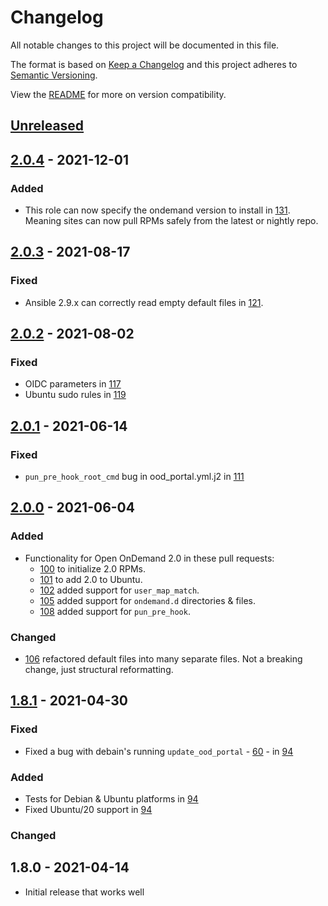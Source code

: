 # Changelog

All notable changes to this project will be documented in this file.

The format is based on [Keep a Changelog](http://keepachangelog.com/en/1.0.0/)
and this project adheres to [Semantic Versioning](http://semver.org/spec/v2.0.0.html).

View the [README](README#version-compatibility) for more on version compatibility.

## [Unreleased]

## [2.0.4] - 2021-12-01

### Added

- This role can now specify the ondemand version to install in [131](https://github.com/OSC/ood-ansible/pull/131).  
  Meaning sites can now pull RPMs safely from the latest or nightly repo.

## [2.0.3] - 2021-08-17

### Fixed

- Ansible 2.9.x can correctly read empty default files in [121](https://github.com/OSC/ood-ansible/pull/121).

## [2.0.2] - 2021-08-02

### Fixed

- OIDC parameters in [117](https://github.com/OSC/ood-ansible/pull/117)
- Ubuntu sudo rules in [119](https://github.com/OSC/ood-ansible/pull/119)

## [2.0.1] - 2021-06-14

### Fixed

- `pun_pre_hook_root_cmd` bug in ood_portal.yml.j2 in [111](https://github.com/OSC/ood-ansible/pull/111)

## [2.0.0] - 2021-06-04

### Added

- Functionality for Open OnDemand 2.0 in these pull requests:
  - [100](https://github.com/OSC/ood-ansible/pull/100) to initialize 2.0 RPMs.
  - [101](https://github.com/OSC/ood-ansible/pull/101) to add 2.0 to Ubuntu.
  - [102](https://github.com/OSC/ood-ansible/pull/102) added support for `user_map_match`.
  - [105](https://github.com/OSC/ood-ansible/pull/105) added support for `ondemand.d` directories & files.
  - [108](https://github.com/OSC/ood-ansible/pull/108) added support for `pun_pre_hook`.

### Changed

- [106](https://github.com/OSC/ood-ansible/pull/106) refactored default files into many separate
  files.  Not a breaking change, just structural reformatting.

## [1.8.1] - 2021-04-30

### Fixed

- Fixed a bug with debain's running `update_ood_portal` - [60](https://github.com/OSC/ood-ansible/pull/60) -
  in [94](https://github.com/OSC/ood-ansible/pull/94)

### Added

- Tests for Debian & Ubuntu platforms in [94](https://github.com/OSC/ood-ansible/pull/94)
- Fixed Ubuntu/20 support in [94](https://github.com/OSC/ood-ansible/pull/94)

### Changed

## 1.8.0 - 2021-04-14

- Initial release that works well

[Unreleased]: https://github.com/OSC/ood-ansible/compare/v2.0.4...HEAD
[2.0.4]: https://github.com/OSC/ondemand/compare/v2.0.3...v2.0.4
[2.0.3]: https://github.com/OSC/ondemand/compare/v2.0.2...v2.0.3
[2.0.2]: https://github.com/OSC/ondemand/compare/v2.0.1...v2.0.2
[2.0.1]: https://github.com/OSC/ondemand/compare/v2.0.0...v2.0.1
[2.0.0]: https://github.com/OSC/ondemand/compare/v1.8.1...v2.0.0
[1.8.1]: https://github.com/OSC/ondemand/compare/v1.8.0...v1.8.1
